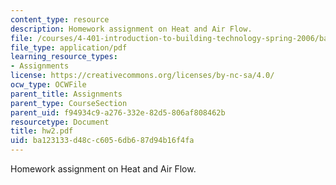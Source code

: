 ```yaml
---
content_type: resource
description: Homework assignment on Heat and Air Flow.
file: /courses/4-401-introduction-to-building-technology-spring-2006/ba123133d48cc6056db687d94b16f4fa_hw2.pdf
file_type: application/pdf
learning_resource_types:
- Assignments
license: https://creativecommons.org/licenses/by-nc-sa/4.0/
ocw_type: OCWFile
parent_title: Assignments
parent_type: CourseSection
parent_uid: f94934c9-a276-332e-82d5-806af808462b
resourcetype: Document
title: hw2.pdf
uid: ba123133-d48c-c605-6db6-87d94b16f4fa
---
```

Homework assignment on Heat and Air Flow.